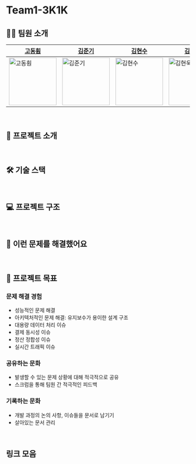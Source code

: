 # Team1-3K1K

## 🧑‍💻 팀원 소개


| [고동훤](https://github.com/Dr-KoKo) | [김준기](https://github.com/june-777) | [김현수](https://github.com/kimhyun5u) | [김현욱](https://github.com/Hyeon-Uk) |
| --- | --- | --- | --- |
| <img src="https://avatars.githubusercontent.com/u/97681286?v=4" width="130px;" height="130px;" alt="고동훤"/> | <img src="https://avatars.githubusercontent.com/u/68291395?v=4" width="130px;" height="130px;" alt="김준기"/> | <img src="https://avatars.githubusercontent.com/u/38347891?v=4" width="130px;" height="130px;" alt="김현수"/> | <img src="https://avatars.githubusercontent.com/u/43038815?v=4" width="130px;" height="130px;" alt="김현욱"/> |
<br>

## 💬 프로젝트 소개

<br>

## 🛠 기술 스택

<br>

## 💻 프로젝트 구조

<br>

## 🤔 이런 문제를 해결했어요

<br>

## 🏹 프로젝트 목표
### 문제 해결 경험
- 성능적인 문제 해결
- 아키텍처적인 문제 해결: 유지보수가 용이한 설계 구조
- 대용량 데이터 처리 이슈
- 결제 동시성 이슈
- 정산 정합성 이슈
- 실시간 트래픽 이슈

### 공유하는 문화
- 발생할 수 있는 문제 상황에 대해 적극적으로 공유
- 스크럼을 통해 팀원 간 적극적인 피드백

### 기록하는 문화
- 개발 과정의 논의 사항, 이슈들을 문서로 남기기
- 살아있는 문서 관리

<br>

## 링크 모음

